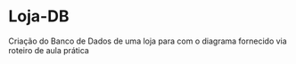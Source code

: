 # Loja-DB
Criação do Banco de Dados de uma loja para com o diagrama fornecido via roteiro de aula prática

